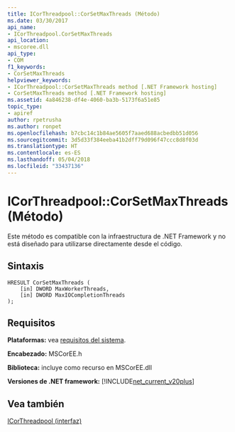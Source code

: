 ```yaml
---
title: ICorThreadpool::CorSetMaxThreads (Método)
ms.date: 03/30/2017
api_name:
- ICorThreadpool.CorSetMaxThreads
api_location:
- mscoree.dll
api_type:
- COM
f1_keywords:
- CorSetMaxThreads
helpviewer_keywords:
- ICorThreadpool::CorSetMaxThreads method [.NET Framework hosting]
- CorSetMaxThreads method [.NET Framework hosting]
ms.assetid: 4a846238-df4e-4060-ba3b-5173f6a51e85
topic_type:
- apiref
author: rpetrusha
ms.author: ronpet
ms.openlocfilehash: b7cbc14c1b84ae5605f7aaed688acbedbb51d056
ms.sourcegitcommit: 3d5d33f384eeba41b2dff79d096f47ccc8d8f03d
ms.translationtype: HT
ms.contentlocale: es-ES
ms.lasthandoff: 05/04/2018
ms.locfileid: "33437136"
---
```

# <a name="icorthreadpoolcorsetmaxthreads-method"></a>ICorThreadpool::CorSetMaxThreads (Método)
Este método es compatible con la infraestructura de .NET Framework y no está diseñado para utilizarse directamente desde el código.  
  
## <a name="syntax"></a>Sintaxis  
  
```  
HRESULT CorSetMaxThreads (  
    [in] DWORD MaxWorkerThreads,  
    [in] DWORD MaxIOCompletionThreads  
);  
```  
  
## <a name="requirements"></a>Requisitos  
 **Plataformas:** vea [requisitos del sistema](../../../../docs/framework/get-started/system-requirements.md).  
  
 **Encabezado:** MSCorEE.h  
  
 **Biblioteca:** incluye como recurso en MSCorEE.dll  
  
 **Versiones de .NET framework:** [!INCLUDE[net_current_v20plus](../../../../includes/net-current-v20plus-md.md)]  
  
## <a name="see-also"></a>Vea también  
 [ICorThreadpool (interfaz)](../../../../docs/framework/unmanaged-api/hosting/icorthreadpool-interface.md)
